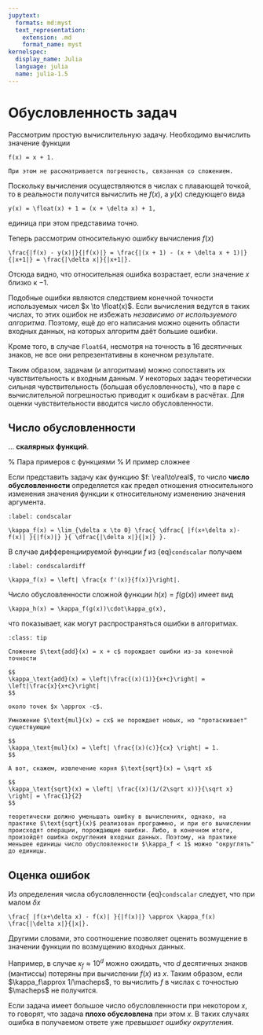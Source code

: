 ```yaml
---
jupytext:
  formats: md:myst
  text_representation:
    extension: .md
    format_name: myst
kernelspec:
  display_name: Julia
  language: julia
  name: julia-1.5
---
```


# Обусловленность задач

Рассмотрим простую вычислительную задачу.
Необходимо вычислить значение функции

```{math}
f(x) = x + 1.
```

```{margin}
При этом не рассматривается погрешность, связанная со сложением.
```
Поскольку вычисления осуществляются в числах с плавающей точкой, то в реальности получится вычислить не $f(x)$, а $y(x)$ следующего вида

```{math}
y(x) = \float(x) + 1 = (x + \delta x) + 1,
```

единица при этом представима точно.

Теперь рассмотрим относительную ошибку вычисления $f(x)$

```{math}
\frac{|f(x) - y(x)|}{|f(x)|} = \frac{|(x + 1) - (x + \delta x + 1)|}{|x+1|} = \frac{|\delta x|}{|x+1|}.
```

Отсюда видно, что относительная ошибка возрастает, если значение $x$ близко к $-1$.

Подобные ошибки являются следствием конечной точности используемых чисел $x \to \float(x)$. Если вычисления ведутся в таких числах, то этих ошибок не избежать *независимо от используемого алгоритма*. Поэтому, ещё до его написания можно оценить области входных данных, на которых алгоритм даёт большие ошибки.

Кроме того, в случае `Float64`, несмотря на точность в 16 десятичных знаков, не все они репрезентативны в конечном результате.

Таким образом, задачам (и алгоритмам) можно сопоставить их чувствительность к входным данным. У некоторых задач теоретически сильная чувствительность (большая обусловленность), что в паре с вычислительной погрешностью приводит к ошибкам в расчётах. Для оценки чувствительности вводится число обусловленности.

## Число обусловленности

... **скалярных функций**.

% Пара примеров с функциями
% И пример сложнее

Если представить задачу как функцию $f: \real\to\real$, то число **число обусловленности** определяется как предел отношения относительного изменения значения функции к относительному изменению значения аргумента.

```{math}
:label: condscalar

\kappa_f(x) = \lim_{\delta x \to 0} \frac{ \dfrac{ |f(x+\delta x)-f(x)| }{|f(x)|} }{ \dfrac{|\delta x|}{|x|} }.
```

В случае дифференциируемой функции $f$ из {eq}`condscalar` получаем

```{math}
:label: condscalardiff

\kappa_f(x) = \left| \frac{x f'(x)}{f(x)}\right|.
```

Число обусловленности сложной функции $h(x) = f(g(x))$ имеет вид
```{math}
\kappa_h(x) = \kappa_f(g(x))\cdot\kappa_g(x),
```

что показывает, как могут распространяться ошибки в алгоритмах.

```{admonition} Пример
:class: tip

Сложение $\text{add}(x) = x + c$ порождает ошибки из-за конечной точности

$$
\kappa_\text{add}(x) = \left|\frac{(x)(1)}{x+c}\right| = \left|\frac{x}{x+c}\right|
$$

около точек $x \approx -c$.

Умножение $\text{mul}(x) = cx$ не порождает новых, но "протаскивает" существующие

$$
\kappa_\text{mul}(x) = \left| \frac{(x)(c)}{cx} \right| = 1.
$$

А вот, скажем, извлечение корня $\text{sqrt}(x) = \sqrt x$

$$
\kappa_\text{sqrt}(x) = \left| \frac{(x)(1/(2\sqrt x))}{\sqrt x} \right| = \frac{1}{2}
$$

теоретически должно уменьшать ошибку в вычислениях, однако, на практике $\text{sqrt}(x)$ реализован программно, и при его вычислении происходят операции, порождающие ошибки. Либо, в конечном итоге, произойдёт ошибка округления входных данных. Поэтому, на практике меньшее единицы число обусловленности $\kappa_f < 1$ можно "округлять" до единицы.
```

## Оценка ошибок

Из определения числа обусловленности {eq}`condscalar` следует, что при малом $\delta x$

```{math}
\frac{ |f(x+\delta x) - f(x)| }{|f(x)|} \approx \kappa_f(x) \frac{|\delta x|}{|x|}.
```

Другими словами, это соотношение позволяет оценить возмущение в значении функции по возмущению входных данных.

Например, в случае $\kappa_f \approx 10^d$ можно ожидать, что $d$ десятичных знаков (мантиссы) потеряны при вычислении $f(x)$ из $x$. Таким образом, если $\kappa_f\approx 1/\macheps$, то вычислить $f$ в числах с точностью $\macheps$ не получится.

Если задача имеет большое число обусловленности при некотором $x$, то говорят, что задача **плохо обусловлена** при этом $x$. В таких случаях ошибка в получаемом ответе уже *превышает ошибку округления*.
